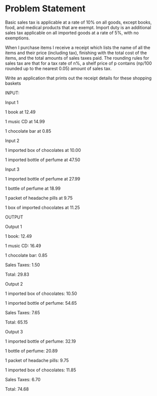 
# Problem Statement

Basic sales tax is applicable at a rate of 10% on all goods, except books, food,
and medical products that are exempt. Import duty is an additional sales tax
applicable on all imported goods at a rate of 5%, with no exemptions.

When I purchase items I receive a receipt which lists the name of all the items
and their price (including tax), finishing with the total cost of the items,
and the total amounts of sales taxes paid.  The rounding rules for sales tax are
that for a tax rate of n%, a shelf price of p contains (np/100 rounded up to
the nearest 0.05) amount of sales tax.

Write an application that prints out the receipt details for these shopping baskets

INPUT:

Input 1

1 book at 12.49

1 music CD at 14.99

1 chocolate bar at 0.85

Input 2

1 imported box of chocolates at 10.00

1 imported bottle of perfume at 47.50

Input 3

1 imported bottle of perfume at 27.99

1 bottle of perfume at 18.99

1 packet of headache pills at 9.75

1 box of imported chocolates at 11.25

OUTPUT

Output 1

1 book: 12.49

1 music CD: 16.49

1 chocolate bar: 0.85

Sales Taxes: 1.50

Total: 29.83

Output 2

1 imported box of chocolates: 10.50

1 imported bottle of perfume: 54.65

Sales Taxes: 7.65

Total: 65.15

Output 3

1 imported bottle of perfume: 32.19

1 bottle of perfume: 20.89

1 packet of headache pills: 9.75

1 imported box of chocolates: 11.85

Sales Taxes: 6.70

Total: 74.68

